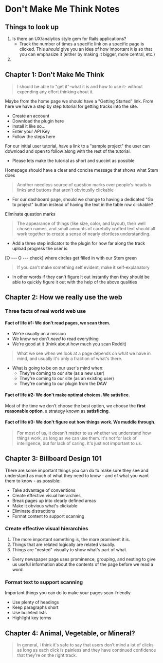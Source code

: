 # Don't Make Me Think Notes

## Things to look up

1. Is there an UX/analytics style gem for Rails applications?
	* Track the number of times a specific link on a specific page is clicked. This *should* give you an idea of how important it is so that you can emphasize it (either by making it bigger, more central, etc.)
2. 

## Chapter 1: Don't Make Me Think

> I should be able to "get it"-what it is and how to use it- without expending any effort thinking about it.

Maybe from the home page we should have a "Getting Started" link. From here we have a step by step tutorial for getting tracks into the site.

* Create an account
* Download the plugin here
* Install it like so...
* Enter your API Key
* Follow the steps here

For our initial user tutorial, have a link to a "sample project" the user can download and open to follow along with the rest of the tutorial.

* Please lets make the tutorial as short and succint as possible

Homepage should have a clear and concise message that shows what Stem does

> Another needless source of question marks over people's heads is links and buttons that aren't obviouslly clickable

* For our dashboard page, should we change to having a dedicated "Go to project" button instead of having the text in the table row clickable?

Eliminate question marks

> The appearance of things (like size, color, and layout), their well chosen names, and small amounts of carefully crafted text should all work together to create a sense of nearly efortless understanding.

* Add a three step indicator to the plugin for how far along the track upload progress the user is:

[O --- O --- check] where circles get filled in with our Stem green

> If you can't make something self evident, make it self-explanatory

* In other words if they can't figure it out instantly then they should be able to quickly figure it out with the help of the above qualities

## Chapter 2: How we really use the web

### Three facts of real world web use

#### Fact of life #1: We don't read pages, we scan them.

* We're usually on a mission
* We know we don't *need* to read everything
* We're good at it (think about how much you scan Reddit)

> What we see when we look at a page depends on what we have in mind, and usually it's only a fraction of what's there.

* What is going to be on our user's mind when:
  * They're coming to our site (as a new user)
  * They're coming to our site (as an existing user)
  * They're coming to our plugin from the DAW

#### Fact of life #2: We don't make optimal choices. We satisfice.

Most of the time we don't choose the best option, we choose the __first reasonable option__, a strategy known as __satisficing__.

#### Fact of life #3: We don't figure out how things work. We muddle through.

> For most of us, it doesn't matter to us whether we understand how things work, as long as we can use them. It's not for lack of intelligence, but for lack of caring. It's just not important to us.

## Chapter 3: Billboard Design 101

There are some important things you can do to make sure they see and understand as much of what they need to know - and of what you want them to know - as possible:

* Take advantage of conventions
* Create effective visual hierarchies
* Break pages up into clearly defined areas
* Make it obvious what's clickable
* Eliminate distractions
* Format content to support scanning

### Create effective visual hierarchies

1. The more important something is, the more prominent it is.
2. Things that are related logically are related visually.
3. Things are "nested" visually to show what's part of what.
  * Every newspaper page uses prominence, grouping, and nesting to give us useful information about the contents of the page before we read a word.

### Format text to support scanning

Important things you can do to make your pages scan-friendly

* Use plenty of headings
* Keep paragraphs short
* Use bulleted lists
* Highlight key terms


## Chapter 4: Animal, Vegetable, or Mineral?

> In general, I think it's safe to say that users don't mind a lot of clicks as long as each click is painless and they have continued confidence that they're on the right track.



